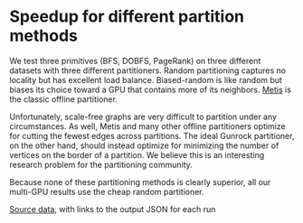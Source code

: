 
# Speedup for different partition methods

We test three primitives (BFS, DOBFS, PageRank) on three different datasets with three different partitioners. Random partitioning captures no locality but has excellent load balance. Biased-random is like random but biases its choice toward a GPU that contains more of its neighbors. [Metis](http://glaros.dtc.umn.edu/gkhome/metis/metis/overview) is the classic offline partitioner.

Unfortunately, scale-free graphs are very difficult to partition under any circumstances. As well, Metis and many other offline partitioners optimize for cutting the fewest edges across partitions. The ideal Gunrock partitioner, on the other hand, should instead optimize for minimizing the number of vertices on the border of a partition. We believe this is an interesting research problem for the partitioning community.

Because none of these partitioning methods is clearly superior, all our multi-GPU results use the cheap random partitioner.
<div id="mgpu_partition"></div>
  <script type="text/javascript">
    var spec = {"config": {"view": {"width": 400, "height": 300}}, "data": {"values": [{"algorithm": "DOBFS", "dataset": "kron_g500-logn21", "algorithm_dataset": "DOBFS / kron_g500-logn21", "direction_optimized": true, "num_gpus": 4, "partition_method": "biasrandom", "speedup": 0.8684712845227057, "engine": "Gunrock", "m_teps": 52445.34765625, "elapsed": 3.471836566925049, "gunrock_version": "0.4.0", "gpuinfo.name": "Tesla K40c", "time": "Thu Jan 26 00:39:55 2017\n", "details": "<a href=\"https://github.com/gunrock/io/tree/master/gunrock-output/ipdps17/eval_fig2/BFS_kron_g500-logn21_Thu Jan 26 003955 2017.json\">JSON output</a>"}, {"algorithm": "DOBFS", "dataset": "kron_g500-logn21", "algorithm_dataset": "DOBFS / kron_g500-logn21", "direction_optimized": true, "num_gpus": 1, "partition_method": "biasrandom", "speedup": 1.0, "engine": "Gunrock", "m_teps": 60388.12109375, "elapsed": 3.015190362930298, "gunrock_version": "0.4.0", "gpuinfo.name": "Tesla K40c", "time": "Thu Jan 26 00:39:52 2017\n", "details": "<a href=\"https://github.com/gunrock/io/tree/master/gunrock-output/ipdps17/eval_fig2/BFS_kron_g500-logn21_Thu Jan 26 003952 2017.json\">JSON output</a>"}, {"algorithm": "BFS", "dataset": "uk-2002", "algorithm_dataset": "BFS / uk-2002", "direction_optimized": false, "num_gpus": 1, "partition_method": "biasrandom", "speedup": 1.0, "engine": "Gunrock", "m_teps": 4103.771484375, "elapsed": 127.47138977050781, "gunrock_version": "0.4.0", "gpuinfo.name": "Tesla K40c", "time": "Thu Jan 26 00:45:30 2017\n", "details": "<a href=\"https://github.com/gunrock/io/tree/master/gunrock-output/ipdps17/eval_fig2/BFS_uk-2002_Thu Jan 26 004530 2017.json\">JSON output</a>"}, {"algorithm": "BFS", "dataset": "uk-2002", "algorithm_dataset": "BFS / uk-2002", "direction_optimized": false, "num_gpus": 4, "partition_method": "biasrandom", "speedup": 2.1027949872016927, "engine": "Gunrock", "m_teps": 8629.3896484375, "elapsed": 60.61997985839844, "gunrock_version": "0.4.0", "gpuinfo.name": "Tesla K40c", "time": "Thu Jan 26 00:45:37 2017\n", "details": "<a href=\"https://github.com/gunrock/io/tree/master/gunrock-output/ipdps17/eval_fig2/BFS_uk-2002_Thu Jan 26 004537 2017.json\">JSON output</a>"}, {"algorithm": "PageRank", "dataset": "soc-orkut", "algorithm_dataset": "PageRank / soc-orkut", "direction_optimized": false, "num_gpus": 1, "partition_method": "metis", "speedup": 1.0, "engine": "Gunrock", "m_teps": 55.596641540527344, "elapsed": 3825.742095708847, "gunrock_version": "0.4.0", "gpuinfo.name": "Tesla K40c", "time": "Thu Jan 26 00:59:46 2017\n", "details": "<a href=\"https://github.com/gunrock/io/tree/master/gunrock-output/ipdps17/eval_fig2/PageRank_soc-orkut_Thu Jan 26 005946 2017.json\">JSON output</a>"}, {"algorithm": "PageRank", "dataset": "soc-orkut", "algorithm_dataset": "PageRank / soc-orkut", "direction_optimized": false, "num_gpus": 4, "partition_method": "metis", "speedup": 2.5782940076888514, "engine": "Gunrock", "m_teps": 143.34449768066406, "elapsed": 1483.8269352912903, "gunrock_version": "0.4.0", "gpuinfo.name": "Tesla K40c", "time": "Thu Jan 26 01:00:49 2017\n", "details": "<a href=\"https://github.com/gunrock/io/tree/master/gunrock-output/ipdps17/eval_fig2/PageRank_soc-orkut_Thu Jan 26 010049 2017.json\">JSON output</a>"}, {"algorithm": "PageRank", "dataset": "uk-2002", "algorithm_dataset": "PageRank / uk-2002", "direction_optimized": false, "num_gpus": 1, "partition_method": "random", "speedup": 1.0, "engine": "Gunrock", "m_teps": 188.86611938476562, "elapsed": 2772.1992284059525, "gunrock_version": "0.4.0", "gpuinfo.name": "Tesla K40c", "time": "Thu Jan 26 00:52:00 2017\n", "details": "<a href=\"https://github.com/gunrock/io/tree/master/gunrock-output/ipdps17/eval_fig2/PageRank_uk-2002_Thu Jan 26 005200 2017.json\">JSON output</a>"}, {"algorithm": "PageRank", "dataset": "uk-2002", "algorithm_dataset": "PageRank / uk-2002", "direction_optimized": false, "num_gpus": 4, "partition_method": "random", "speedup": 2.2646364431010753, "engine": "Gunrock", "m_teps": 427.7131042480469, "elapsed": 1224.1255044937134, "gunrock_version": "0.4.0", "gpuinfo.name": "Tesla K40c", "time": "Thu Jan 26 00:52:48 2017\n", "details": "<a href=\"https://github.com/gunrock/io/tree/master/gunrock-output/ipdps17/eval_fig2/PageRank_uk-2002_Thu Jan 26 005248 2017.json\">JSON output</a>"}, {"algorithm": "DOBFS", "dataset": "soc-orkut", "algorithm_dataset": "DOBFS / soc-orkut", "direction_optimized": true, "num_gpus": 4, "partition_method": "metis", "speedup": 1.3796792357294063, "engine": "Gunrock", "m_teps": 8503.732421875, "elapsed": 25.012359619140625, "gunrock_version": "0.4.0", "gpuinfo.name": "Tesla K40c", "time": "Thu Jan 26 00:42:31 2017\n", "details": "<a href=\"https://github.com/gunrock/io/tree/master/gunrock-output/ipdps17/eval_fig2/BFS_soc-orkut_Thu Jan 26 004231 2017.json\">JSON output</a>"}, {"algorithm": "DOBFS", "dataset": "soc-orkut", "algorithm_dataset": "DOBFS / soc-orkut", "direction_optimized": true, "num_gpus": 1, "partition_method": "metis", "speedup": 1.0, "engine": "Gunrock", "m_teps": 6163.5576171875, "elapsed": 34.509033203125, "gunrock_version": "0.4.0", "gpuinfo.name": "Tesla K40c", "time": "Thu Jan 26 00:42:27 2017\n", "details": "<a href=\"https://github.com/gunrock/io/tree/master/gunrock-output/ipdps17/eval_fig2/BFS_soc-orkut_Thu Jan 26 004227 2017.json\">JSON output</a>"}, {"algorithm": "BFS", "dataset": "soc-orkut", "algorithm_dataset": "BFS / soc-orkut", "direction_optimized": false, "num_gpus": 1, "partition_method": "metis", "speedup": 1.0, "engine": "Gunrock", "m_teps": 5589.37451171875, "elapsed": 38.0540657043457, "gunrock_version": "0.4.0", "gpuinfo.name": "Tesla K40c", "time": "Thu Jan 26 00:47:40 2017\n", "details": "<a href=\"https://github.com/gunrock/io/tree/master/gunrock-output/ipdps17/eval_fig2/BFS_soc-orkut_Thu Jan 26 004740 2017.json\">JSON output</a>"}, {"algorithm": "BFS", "dataset": "soc-orkut", "algorithm_dataset": "BFS / soc-orkut", "direction_optimized": false, "num_gpus": 4, "partition_method": "metis", "speedup": 1.3985210422100336, "engine": "Gunrock", "m_teps": 7816.857421875, "elapsed": 27.210220336914062, "gunrock_version": "0.4.0", "gpuinfo.name": "Tesla K40c", "time": "Thu Jan 26 00:47:44 2017\n", "details": "<a href=\"https://github.com/gunrock/io/tree/master/gunrock-output/ipdps17/eval_fig2/BFS_soc-orkut_Thu Jan 26 004744 2017.json\">JSON output</a>"}, {"algorithm": "BFS", "dataset": "soc-orkut", "algorithm_dataset": "BFS / soc-orkut", "direction_optimized": false, "num_gpus": 4, "partition_method": "biasrandom", "speedup": 2.121547713293594, "engine": "Gunrock", "m_teps": 11951.1083984375, "elapsed": 17.797380447387695, "gunrock_version": "0.4.0", "gpuinfo.name": "Tesla K40c", "time": "Thu Jan 26 00:45:18 2017\n", "details": "<a href=\"https://github.com/gunrock/io/tree/master/gunrock-output/ipdps17/eval_fig2/BFS_soc-orkut_Thu Jan 26 004518 2017.json\">JSON output</a>"}, {"algorithm": "BFS", "dataset": "soc-orkut", "algorithm_dataset": "BFS / soc-orkut", "direction_optimized": false, "num_gpus": 1, "partition_method": "biasrandom", "speedup": 1.0, "engine": "Gunrock", "m_teps": 5633.20263671875, "elapsed": 37.757991790771484, "gunrock_version": "0.4.0", "gpuinfo.name": "Tesla K40c", "time": "Thu Jan 26 00:45:15 2017\n", "details": "<a href=\"https://github.com/gunrock/io/tree/master/gunrock-output/ipdps17/eval_fig2/BFS_soc-orkut_Thu Jan 26 004515 2017.json\">JSON output</a>"}, {"algorithm": "BFS", "dataset": "uk-2002", "algorithm_dataset": "BFS / uk-2002", "direction_optimized": false, "num_gpus": 1, "partition_method": "random", "speedup": 1.0, "engine": "Gunrock", "m_teps": 4105.095703125, "elapsed": 127.43025970458984, "gunrock_version": "0.4.0", "gpuinfo.name": "Tesla K40c", "time": "Thu Jan 26 00:44:45 2017\n", "details": "<a href=\"https://github.com/gunrock/io/tree/master/gunrock-output/ipdps17/eval_fig2/BFS_uk-2002_Thu Jan 26 004445 2017.json\">JSON output</a>"}, {"algorithm": "BFS", "dataset": "uk-2002", "algorithm_dataset": "BFS / uk-2002", "direction_optimized": false, "num_gpus": 4, "partition_method": "random", "speedup": 2.0533470677682244, "engine": "Gunrock", "m_teps": 8429.1865234375, "elapsed": 62.059776306152344, "gunrock_version": "0.4.0", "gpuinfo.name": "Tesla K40c", "time": "Thu Jan 26 00:44:53 2017\n", "details": "<a href=\"https://github.com/gunrock/io/tree/master/gunrock-output/ipdps17/eval_fig2/BFS_uk-2002_Thu Jan 26 004453 2017.json\">JSON output</a>"}, {"algorithm": "BFS", "dataset": "kron_g500-logn21", "algorithm_dataset": "BFS / kron_g500-logn21", "direction_optimized": false, "num_gpus": 1, "partition_method": "biasrandom", "speedup": 1.0, "engine": "Gunrock", "m_teps": 6133.990234375, "elapsed": 29.684051513671875, "gunrock_version": "0.4.0", "gpuinfo.name": "Tesla K40c", "time": "Thu Jan 26 00:45:03 2017\n", "details": "<a href=\"https://github.com/gunrock/io/tree/master/gunrock-output/ipdps17/eval_fig2/BFS_kron_g500-logn21_Thu Jan 26 004503 2017.json\">JSON output</a>"}, {"algorithm": "BFS", "dataset": "kron_g500-logn21", "algorithm_dataset": "BFS / kron_g500-logn21", "direction_optimized": false, "num_gpus": 4, "partition_method": "biasrandom", "speedup": 2.4731776177231084, "engine": "Gunrock", "m_teps": 15170.447265625, "elapsed": 12.00239372253418, "gunrock_version": "0.4.0", "gpuinfo.name": "Tesla K40c", "time": "Thu Jan 26 00:45:06 2017\n", "details": "<a href=\"https://github.com/gunrock/io/tree/master/gunrock-output/ipdps17/eval_fig2/BFS_kron_g500-logn21_Thu Jan 26 004506 2017.json\">JSON output</a>"}, {"algorithm": "PageRank", "dataset": "kron_g500-logn21", "algorithm_dataset": "PageRank / kron_g500-logn21", "direction_optimized": false, "num_gpus": 1, "partition_method": "biasrandom", "speedup": 1.0, "engine": "Gunrock", "m_teps": 77.97187805175781, "elapsed": 2335.2247029542923, "gunrock_version": "0.4.0", "gpuinfo.name": "Tesla K40c", "time": "Thu Jan 26 00:53:15 2017\n", "details": "<a href=\"https://github.com/gunrock/io/tree/master/gunrock-output/ipdps17/eval_fig2/PageRank_kron_g500-logn21_Thu Jan 26 005315 2017.json\">JSON output</a>"}, {"algorithm": "PageRank", "dataset": "kron_g500-logn21", "algorithm_dataset": "PageRank / kron_g500-logn21", "direction_optimized": false, "num_gpus": 4, "partition_method": "biasrandom", "speedup": 3.6051472626001932, "engine": "Gunrock", "m_teps": 281.1001281738281, "elapsed": 647.7473825216293, "gunrock_version": "0.4.0", "gpuinfo.name": "Tesla K40c", "time": "Thu Jan 26 00:53:54 2017\n", "details": "<a href=\"https://github.com/gunrock/io/tree/master/gunrock-output/ipdps17/eval_fig2/PageRank_kron_g500-logn21_Thu Jan 26 005354 2017.json\">JSON output</a>"}, {"algorithm": "PageRank", "dataset": "uk-2002", "algorithm_dataset": "PageRank / uk-2002", "direction_optimized": false, "num_gpus": 1, "partition_method": "metis", "speedup": 1.0, "engine": "Gunrock", "m_teps": 188.8738250732422, "elapsed": 2772.0860689878464, "gunrock_version": "0.4.0", "gpuinfo.name": "Tesla K40c", "time": "Thu Jan 26 01:02:13 2017\n", "details": "<a href=\"https://github.com/gunrock/io/tree/master/gunrock-output/ipdps17/eval_fig2/PageRank_uk-2002_Thu Jan 26 010213 2017.json\">JSON output</a>"}, {"algorithm": "PageRank", "dataset": "uk-2002", "algorithm_dataset": "PageRank / uk-2002", "direction_optimized": false, "num_gpus": 4, "partition_method": "metis", "speedup": 2.5022409349735226, "engine": "Gunrock", "m_teps": 472.6078186035156, "elapsed": 1107.8413873910904, "gunrock_version": "0.4.0", "gpuinfo.name": "Tesla K40c", "time": "Thu Jan 26 01:03:00 2017\n", "details": "<a href=\"https://github.com/gunrock/io/tree/master/gunrock-output/ipdps17/eval_fig2/PageRank_uk-2002_Thu Jan 26 010300 2017.json\">JSON output</a>"}, {"algorithm": "PageRank", "dataset": "soc-orkut", "algorithm_dataset": "PageRank / soc-orkut", "direction_optimized": false, "num_gpus": 4, "partition_method": "random", "speedup": 3.7509172192755704, "engine": "Gunrock", "m_teps": 208.55398559570312, "elapsed": 1019.8722332715988, "gunrock_version": "0.4.0", "gpuinfo.name": "Tesla K40c", "time": "Thu Jan 26 00:51:39 2017\n", "details": "<a href=\"https://github.com/gunrock/io/tree/master/gunrock-output/ipdps17/eval_fig2/PageRank_soc-orkut_Thu Jan 26 005139 2017.json\">JSON output</a>"}, {"algorithm": "PageRank", "dataset": "soc-orkut", "algorithm_dataset": "PageRank / soc-orkut", "direction_optimized": false, "num_gpus": 1, "partition_method": "random", "speedup": 1.0, "engine": "Gunrock", "m_teps": 55.60079574584961, "elapsed": 3825.4563212394714, "gunrock_version": "0.4.0", "gpuinfo.name": "Tesla K40c", "time": "Thu Jan 26 00:50:36 2017\n", "details": "<a href=\"https://github.com/gunrock/io/tree/master/gunrock-output/ipdps17/eval_fig2/PageRank_soc-orkut_Thu Jan 26 005036 2017.json\">JSON output</a>"}, {"algorithm": "DOBFS", "dataset": "uk-2002", "algorithm_dataset": "DOBFS / uk-2002", "direction_optimized": true, "num_gpus": 4, "partition_method": "metis", "speedup": 1.0001283258976787, "engine": "Gunrock", "m_teps": 4050.98193359375, "elapsed": 129.13250732421875, "gunrock_version": "0.4.0", "gpuinfo.name": "Tesla K40c", "time": "Thu Jan 26 00:43:41 2017\n", "details": "<a href=\"https://github.com/gunrock/io/tree/master/gunrock-output/ipdps17/eval_fig2/BFS_uk-2002_Thu Jan 26 004341 2017.json\">JSON output</a>"}, {"algorithm": "DOBFS", "dataset": "uk-2002", "algorithm_dataset": "DOBFS / uk-2002", "direction_optimized": true, "num_gpus": 1, "partition_method": "metis", "speedup": 1.0, "engine": "Gunrock", "m_teps": 4050.462158203125, "elapsed": 129.14907836914062, "gunrock_version": "0.4.0", "gpuinfo.name": "Tesla K40c", "time": "Thu Jan 26 00:43:34 2017\n", "details": "<a href=\"https://github.com/gunrock/io/tree/master/gunrock-output/ipdps17/eval_fig2/BFS_uk-2002_Thu Jan 26 004334 2017.json\">JSON output</a>"}, {"algorithm": "DOBFS", "dataset": "soc-orkut", "algorithm_dataset": "DOBFS / soc-orkut", "direction_optimized": true, "num_gpus": 4, "partition_method": "biasrandom", "speedup": 2.259026820661278, "engine": "Gunrock", "m_teps": 13982.498046875, "elapsed": 15.211761474609375, "gunrock_version": "0.4.0", "gpuinfo.name": "Tesla K40c", "time": "Thu Jan 26 00:40:06 2017\n", "details": "<a href=\"https://github.com/gunrock/io/tree/master/gunrock-output/ipdps17/eval_fig2/BFS_soc-orkut_Thu Jan 26 004006 2017.json\">JSON output</a>"}, {"algorithm": "DOBFS", "dataset": "soc-orkut", "algorithm_dataset": "DOBFS / soc-orkut", "direction_optimized": true, "num_gpus": 1, "partition_method": "biasrandom", "speedup": 1.0, "engine": "Gunrock", "m_teps": 6189.611328125, "elapsed": 34.36377716064453, "gunrock_version": "0.4.0", "gpuinfo.name": "Tesla K40c", "time": "Thu Jan 26 00:40:03 2017\n", "details": "<a href=\"https://github.com/gunrock/io/tree/master/gunrock-output/ipdps17/eval_fig2/BFS_soc-orkut_Thu Jan 26 004003 2017.json\">JSON output</a>"}, {"algorithm": "BFS", "dataset": "kron_g500-logn21", "algorithm_dataset": "BFS / kron_g500-logn21", "direction_optimized": false, "num_gpus": 1, "partition_method": "metis", "speedup": 1.0, "engine": "Gunrock", "m_teps": 6122.3447265625, "elapsed": 29.74051284790039, "gunrock_version": "0.4.0", "gpuinfo.name": "Tesla K40c", "time": "Thu Jan 26 00:45:54 2017\n", "details": "<a href=\"https://github.com/gunrock/io/tree/master/gunrock-output/ipdps17/eval_fig2/BFS_kron_g500-logn21_Thu Jan 26 004554 2017.json\">JSON output</a>"}, {"algorithm": "BFS", "dataset": "kron_g500-logn21", "algorithm_dataset": "BFS / kron_g500-logn21", "direction_optimized": false, "num_gpus": 4, "partition_method": "metis", "speedup": 1.3913602071327338, "engine": "Gunrock", "m_teps": 8518.38671875, "elapsed": 21.37513542175293, "gunrock_version": "0.4.0", "gpuinfo.name": "Tesla K40c", "time": "Thu Jan 26 00:45:57 2017\n", "details": "<a href=\"https://github.com/gunrock/io/tree/master/gunrock-output/ipdps17/eval_fig2/BFS_kron_g500-logn21_Thu Jan 26 004557 2017.json\">JSON output</a>"}, {"algorithm": "DOBFS", "dataset": "kron_g500-logn21", "algorithm_dataset": "DOBFS / kron_g500-logn21", "direction_optimized": true, "num_gpus": 4, "partition_method": "metis", "speedup": 0.8079075446421001, "engine": "Gunrock", "m_teps": 51803.890625, "elapsed": 3.5148262977600098, "gunrock_version": "0.4.0", "gpuinfo.name": "Tesla K40c", "time": "Thu Jan 26 00:40:46 2017\n", "details": "<a href=\"https://github.com/gunrock/io/tree/master/gunrock-output/ipdps17/eval_fig2/BFS_kron_g500-logn21_Thu Jan 26 004046 2017.json\">JSON output</a>"}, {"algorithm": "DOBFS", "dataset": "kron_g500-logn21", "algorithm_dataset": "DOBFS / kron_g500-logn21", "direction_optimized": true, "num_gpus": 1, "partition_method": "metis", "speedup": 1.0, "engine": "Gunrock", "m_teps": 64121.0625, "elapsed": 2.8396546840667725, "gunrock_version": "0.4.0", "gpuinfo.name": "Tesla K40c", "time": "Thu Jan 26 00:40:43 2017\n", "details": "<a href=\"https://github.com/gunrock/io/tree/master/gunrock-output/ipdps17/eval_fig2/BFS_kron_g500-logn21_Thu Jan 26 004043 2017.json\">JSON output</a>"}, {"algorithm": "DOBFS", "dataset": "soc-orkut", "algorithm_dataset": "DOBFS / soc-orkut", "direction_optimized": true, "num_gpus": 4, "partition_method": "random", "speedup": 2.283020647383754, "engine": "Gunrock", "m_teps": 14041.58984375, "elapsed": 15.147745132446289, "gunrock_version": "0.4.0", "gpuinfo.name": "Tesla K40c", "time": "Thu Jan 26 00:39:27 2017\n", "details": "<a href=\"https://github.com/gunrock/io/tree/master/gunrock-output/ipdps17/eval_fig2/BFS_soc-orkut_Thu Jan 26 003927 2017.json\">JSON output</a>"}, {"algorithm": "DOBFS", "dataset": "soc-orkut", "algorithm_dataset": "DOBFS / soc-orkut", "direction_optimized": true, "num_gpus": 1, "partition_method": "random", "speedup": 1.0, "engine": "Gunrock", "m_teps": 6150.443359375, "elapsed": 34.58261489868164, "gunrock_version": "0.4.0", "gpuinfo.name": "Tesla K40c", "time": "Thu Jan 26 00:39:24 2017\n", "details": "<a href=\"https://github.com/gunrock/io/tree/master/gunrock-output/ipdps17/eval_fig2/BFS_soc-orkut_Thu Jan 26 003924 2017.json\">JSON output</a>"}, {"algorithm": "DOBFS", "dataset": "kron_g500-logn21", "algorithm_dataset": "DOBFS / kron_g500-logn21", "direction_optimized": true, "num_gpus": 4, "partition_method": "random", "speedup": 0.8303885234873583, "engine": "Gunrock", "m_teps": 50338.3984375, "elapsed": 3.617152690887451, "gunrock_version": "0.4.0", "gpuinfo.name": "Tesla K40c", "time": "Thu Jan 26 00:39:18 2017\n", "details": "<a href=\"https://github.com/gunrock/io/tree/master/gunrock-output/ipdps17/eval_fig2/BFS_kron_g500-logn21_Thu Jan 26 003918 2017.json\">JSON output</a>"}, {"algorithm": "DOBFS", "dataset": "kron_g500-logn21", "algorithm_dataset": "DOBFS / kron_g500-logn21", "direction_optimized": true, "num_gpus": 1, "partition_method": "random", "speedup": 1.0, "engine": "Gunrock", "m_teps": 60620.296875, "elapsed": 3.0036420822143555, "gunrock_version": "0.4.0", "gpuinfo.name": "Tesla K40c", "time": "Thu Jan 26 00:39:15 2017\n", "details": "<a href=\"https://github.com/gunrock/io/tree/master/gunrock-output/ipdps17/eval_fig2/BFS_kron_g500-logn21_Thu Jan 26 003915 2017.json\">JSON output</a>"}, {"algorithm": "BFS", "dataset": "soc-orkut", "algorithm_dataset": "BFS / soc-orkut", "direction_optimized": false, "num_gpus": 1, "partition_method": "random", "speedup": 1.0, "engine": "Gunrock", "m_teps": 5586.43408203125, "elapsed": 38.074092864990234, "gunrock_version": "0.4.0", "gpuinfo.name": "Tesla K40c", "time": "Thu Jan 26 00:44:34 2017\n", "details": "<a href=\"https://github.com/gunrock/io/tree/master/gunrock-output/ipdps17/eval_fig2/BFS_soc-orkut_Thu Jan 26 004434 2017.json\">JSON output</a>"}, {"algorithm": "BFS", "dataset": "soc-orkut", "algorithm_dataset": "BFS / soc-orkut", "direction_optimized": false, "num_gpus": 4, "partition_method": "random", "speedup": 2.118544881211869, "engine": "Gunrock", "m_teps": 11835.111328125, "elapsed": 17.971813201904297, "gunrock_version": "0.4.0", "gpuinfo.name": "Tesla K40c", "time": "Thu Jan 26 00:44:38 2017\n", "details": "<a href=\"https://github.com/gunrock/io/tree/master/gunrock-output/ipdps17/eval_fig2/BFS_soc-orkut_Thu Jan 26 004438 2017.json\">JSON output</a>"}, {"algorithm": "PageRank", "dataset": "uk-2002", "algorithm_dataset": "PageRank / uk-2002", "direction_optimized": false, "num_gpus": 1, "partition_method": "biasrandom", "speedup": 1.0, "engine": "Gunrock", "m_teps": 188.8062286376953, "elapsed": 2773.0785459280014, "gunrock_version": "0.4.0", "gpuinfo.name": "Tesla K40c", "time": "Thu Jan 26 00:55:39 2017\n", "details": "<a href=\"https://github.com/gunrock/io/tree/master/gunrock-output/ipdps17/eval_fig2/PageRank_uk-2002_Thu Jan 26 005539 2017.json\">JSON output</a>"}, {"algorithm": "PageRank", "dataset": "uk-2002", "algorithm_dataset": "PageRank / uk-2002", "direction_optimized": false, "num_gpus": 4, "partition_method": "biasrandom", "speedup": 2.275107302449376, "engine": "Gunrock", "m_teps": 429.554443359375, "elapsed": 1218.878135085106, "gunrock_version": "0.4.0", "gpuinfo.name": "Tesla K40c", "time": "Thu Jan 26 00:56:26 2017\n", "details": "<a href=\"https://github.com/gunrock/io/tree/master/gunrock-output/ipdps17/eval_fig2/PageRank_uk-2002_Thu Jan 26 005626 2017.json\">JSON output</a>"}, {"algorithm": "PageRank", "dataset": "soc-orkut", "algorithm_dataset": "PageRank / soc-orkut", "direction_optimized": false, "num_gpus": 4, "partition_method": "biasrandom", "speedup": 3.727534389514653, "engine": "Gunrock", "m_teps": 207.2733917236328, "elapsed": 1026.1732637882233, "gunrock_version": "0.4.0", "gpuinfo.name": "Tesla K40c", "time": "Thu Jan 26 00:55:14 2017\n", "details": "<a href=\"https://github.com/gunrock/io/tree/master/gunrock-output/ipdps17/eval_fig2/PageRank_soc-orkut_Thu Jan 26 005514 2017.json\">JSON output</a>"}, {"algorithm": "PageRank", "dataset": "soc-orkut", "algorithm_dataset": "PageRank / soc-orkut", "direction_optimized": false, "num_gpus": 1, "partition_method": "biasrandom", "speedup": 1.0, "engine": "Gunrock", "m_teps": 55.60603332519531, "elapsed": 3825.0961303710938, "gunrock_version": "0.4.0", "gpuinfo.name": "Tesla K40c", "time": "Thu Jan 26 00:54:11 2017\n", "details": "<a href=\"https://github.com/gunrock/io/tree/master/gunrock-output/ipdps17/eval_fig2/PageRank_soc-orkut_Thu Jan 26 005411 2017.json\">JSON output</a>"}, {"algorithm": "PageRank", "dataset": "kron_g500-logn21", "algorithm_dataset": "PageRank / kron_g500-logn21", "direction_optimized": false, "num_gpus": 1, "partition_method": "metis", "speedup": 1.0, "engine": "Gunrock", "m_teps": 77.98047637939453, "elapsed": 2334.967330098152, "gunrock_version": "0.4.0", "gpuinfo.name": "Tesla K40c", "time": "Thu Jan 26 00:57:00 2017\n", "details": "<a href=\"https://github.com/gunrock/io/tree/master/gunrock-output/ipdps17/eval_fig2/PageRank_kron_g500-logn21_Thu Jan 26 005700 2017.json\">JSON output</a>"}, {"algorithm": "PageRank", "dataset": "kron_g500-logn21", "algorithm_dataset": "PageRank / kron_g500-logn21", "direction_optimized": false, "num_gpus": 4, "partition_method": "metis", "speedup": 1.4991271124893777, "engine": "Gunrock", "m_teps": 116.90264892578125, "elapsed": 1557.5512647628784, "gunrock_version": "0.4.0", "gpuinfo.name": "Tesla K40c", "time": "Thu Jan 26 00:57:38 2017\n", "details": "<a href=\"https://github.com/gunrock/io/tree/master/gunrock-output/ipdps17/eval_fig2/PageRank_kron_g500-logn21_Thu Jan 26 005738 2017.json\">JSON output</a>"}, {"algorithm": "PageRank", "dataset": "kron_g500-logn21", "algorithm_dataset": "PageRank / kron_g500-logn21", "direction_optimized": false, "num_gpus": 4, "partition_method": "random", "speedup": 3.819972261891798, "engine": "Gunrock", "m_teps": 297.8858337402344, "elapsed": 611.2471371889114, "gunrock_version": "0.4.0", "gpuinfo.name": "Tesla K40c", "time": "Thu Jan 26 01:11:51 2017\n", "details": "<a href=\"https://github.com/gunrock/io/tree/master/gunrock-output/ipdps17/eval_fig2/PageRank_kron_g500-logn21_Thu Jan 26 011151 2017.json\">JSON output</a>"}, {"algorithm": "PageRank", "dataset": "kron_g500-logn21", "algorithm_dataset": "PageRank / kron_g500-logn21", "direction_optimized": false, "num_gpus": 1, "partition_method": "random", "speedup": 1.0, "engine": "Gunrock", "m_teps": 77.98114776611328, "elapsed": 2334.947109222412, "gunrock_version": "0.4.0", "gpuinfo.name": "Tesla K40c", "time": "Thu Jan 26 00:49:40 2017\n", "details": "<a href=\"https://github.com/gunrock/io/tree/master/gunrock-output/ipdps17/eval_fig2/PageRank_kron_g500-logn21_Thu Jan 26 004940 2017.json\">JSON output</a>"}, {"algorithm": "DOBFS", "dataset": "uk-2002", "algorithm_dataset": "DOBFS / uk-2002", "direction_optimized": true, "num_gpus": 1, "partition_method": "biasrandom", "speedup": 1.0, "engine": "Gunrock", "m_teps": 4053.035888671875, "elapsed": 129.0670623779297, "gunrock_version": "0.4.0", "gpuinfo.name": "Tesla K40c", "time": "Thu Jan 26 00:40:18 2017\n", "details": "<a href=\"https://github.com/gunrock/io/tree/master/gunrock-output/ipdps17/eval_fig2/BFS_uk-2002_Thu Jan 26 004018 2017.json\">JSON output</a>"}, {"algorithm": "DOBFS", "dataset": "uk-2002", "algorithm_dataset": "DOBFS / uk-2002", "direction_optimized": true, "num_gpus": 4, "partition_method": "biasrandom", "speedup": 1.5729348595792285, "engine": "Gunrock", "m_teps": 6375.16162109375, "elapsed": 82.054931640625, "gunrock_version": "0.4.0", "gpuinfo.name": "Tesla K40c", "time": "Thu Jan 26 00:40:26 2017\n", "details": "<a href=\"https://github.com/gunrock/io/tree/master/gunrock-output/ipdps17/eval_fig2/BFS_uk-2002_Thu Jan 26 004026 2017.json\">JSON output</a>"}, {"algorithm": "BFS", "dataset": "uk-2002", "algorithm_dataset": "BFS / uk-2002", "direction_optimized": false, "num_gpus": 1, "partition_method": "metis", "speedup": 1.0, "engine": "Gunrock", "m_teps": 4097.0224609375, "elapsed": 127.6813735961914, "gunrock_version": "0.4.0", "gpuinfo.name": "Tesla K40c", "time": "Thu Jan 26 00:48:47 2017\n", "details": "<a href=\"https://github.com/gunrock/io/tree/master/gunrock-output/ipdps17/eval_fig2/BFS_uk-2002_Thu Jan 26 004847 2017.json\">JSON output</a>"}, {"algorithm": "BFS", "dataset": "uk-2002", "algorithm_dataset": "BFS / uk-2002", "direction_optimized": false, "num_gpus": 4, "partition_method": "metis", "speedup": 2.4977574148440382, "engine": "Gunrock", "m_teps": 10233.3681640625, "elapsed": 51.118404388427734, "gunrock_version": "0.4.0", "gpuinfo.name": "Tesla K40c", "time": "Thu Jan 26 00:48:54 2017\n", "details": "<a href=\"https://github.com/gunrock/io/tree/master/gunrock-output/ipdps17/eval_fig2/BFS_uk-2002_Thu Jan 26 004854 2017.json\">JSON output</a>"}, {"algorithm": "DOBFS", "dataset": "uk-2002", "algorithm_dataset": "DOBFS / uk-2002", "direction_optimized": true, "num_gpus": 4, "partition_method": "random", "speedup": 1.5354233802716077, "engine": "Gunrock", "m_teps": 6244.65087890625, "elapsed": 83.76984405517578, "gunrock_version": "0.4.0", "gpuinfo.name": "Tesla K40c", "time": "Thu Jan 26 00:39:42 2017\n", "details": "<a href=\"https://github.com/gunrock/io/tree/master/gunrock-output/ipdps17/eval_fig2/BFS_uk-2002_Thu Jan 26 003942 2017.json\">JSON output</a>"}, {"algorithm": "DOBFS", "dataset": "uk-2002", "algorithm_dataset": "DOBFS / uk-2002", "direction_optimized": true, "num_gpus": 1, "partition_method": "random", "speedup": 1.0, "engine": "Gunrock", "m_teps": 4067.0546875, "elapsed": 128.62217712402344, "gunrock_version": "0.4.0", "gpuinfo.name": "Tesla K40c", "time": "Thu Jan 26 00:39:35 2017\n", "details": "<a href=\"https://github.com/gunrock/io/tree/master/gunrock-output/ipdps17/eval_fig2/BFS_uk-2002_Thu Jan 26 003935 2017.json\">JSON output</a>"}, {"algorithm": "BFS", "dataset": "kron_g500-logn21", "algorithm_dataset": "BFS / kron_g500-logn21", "direction_optimized": false, "num_gpus": 1, "partition_method": "random", "speedup": 1.0, "engine": "Gunrock", "m_teps": 6170.83447265625, "elapsed": 29.506816864013672, "gunrock_version": "0.4.0", "gpuinfo.name": "Tesla K40c", "time": "Thu Jan 26 00:44:25 2017\n", "details": "<a href=\"https://github.com/gunrock/io/tree/master/gunrock-output/ipdps17/eval_fig2/BFS_kron_g500-logn21_Thu Jan 26 004425 2017.json\">JSON output</a>"}, {"algorithm": "BFS", "dataset": "kron_g500-logn21", "algorithm_dataset": "BFS / kron_g500-logn21", "direction_optimized": false, "num_gpus": 4, "partition_method": "random", "speedup": 2.40046662253159, "engine": "Gunrock", "m_teps": 14812.8818359375, "elapsed": 12.29211711883545, "gunrock_version": "0.4.0", "gpuinfo.name": "Tesla K40c", "time": "Thu Jan 26 00:44:28 2017\n", "details": "<a href=\"https://github.com/gunrock/io/tree/master/gunrock-output/ipdps17/eval_fig2/BFS_kron_g500-logn21_Thu Jan 26 004428 2017.json\">JSON output</a>"}]}, "mark": "point", "encoding": {"color": {"type": "nominal", "field": "partition_method", "legend": {"title": "Partition Method"}}, "shape": {"type": "nominal", "field": "partition_method", "legend": {"title": "Partition Method"}}, "x": {"type": "nominal", "axis": {"title": "Algorithm / Dataset"}, "field": "algorithm_dataset"}, "y": {"type": "quantitative", "axis": {"title": "Speedup from 1 to 4 GPUs"}, "field": "speedup"}}, "transform": [{"filter": "(datum.num_gpus === 4)"}], "$schema": "https://vega.github.io/schema/vega-lite/v2.3.0.json"};
    var opt = {"mode": "vega-lite"};
    vegaEmbed("#mgpu_partition", spec, opt);
  </script>

[Source data](tables/mgpu_partition_table.html), with links to the output JSON for each run
